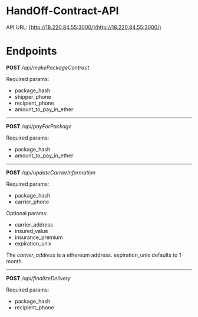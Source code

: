 # HandOff-Contract-API

API URL: [http://18.220.84.55:3000/](http://18.220.84.55:3000/)

# Endpoints #

**POST**
*/api/makePackageContract*

Required params:

- package_hash
- shipper_phone
- recipient_phone
- amount_to_pay_in_ether


----------


**POST**
*/api/payForPackage*

Required params:

- package_hash
- amount_to_pay_in_ether

----------

**POST**
*/api/updateCarrierInformation*

Required params:

- package_hash
- carrier_phone

Optional params:

- carrier_address
- insured_value
- insurance_premium
- expiration_unix

The *carrier_address* is a ethereum address. expiration_unix defaults to 1 month.

----------

**POST**
*/api/finalizeDelivery*

Required params:

- package_hash
- recipient_phone